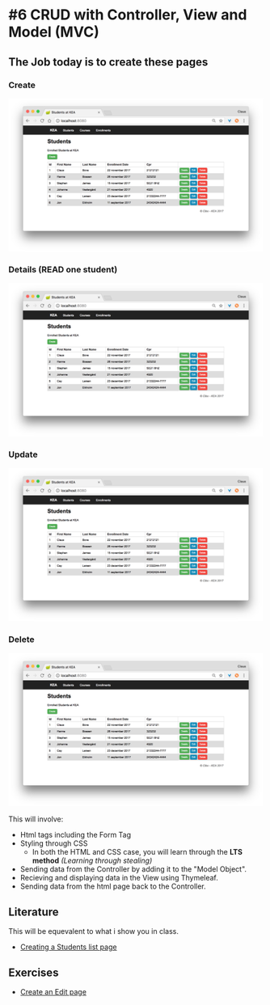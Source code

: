 # #6 CRUD with Controller, View and Model (MVC)

## The Job today is to create these pages
### Create    
<img src="/students_index.png" />    

### Details (READ one student)    
<img src="/students_index.png" />    

### Update    
<img src="/students_index.png" />    

### Delete    
<img src="/students_index.png" />    


This will involve:
* Html tags including the Form Tag
* Styling through CSS
  * In both the HTML and CSS case, you will learn through the **LTS method** _(Learning through stealing)_ 
* Sending data from the Controller by adding it to the "Model Object".
* Recieving and displaying data in the View using Thymeleaf.
* Sending data from the html page back to the Controller.

## Literature
This will be equevalent to what i show you in class.

* [Creating a Students list page](https://github.com/StudentsAdministration/06_tutorial_students_list)

## Exercises

* [Create an Edit page](https://github.com/StudentsAdministration/06_exercise_edit_page/blob/master/README.md)
